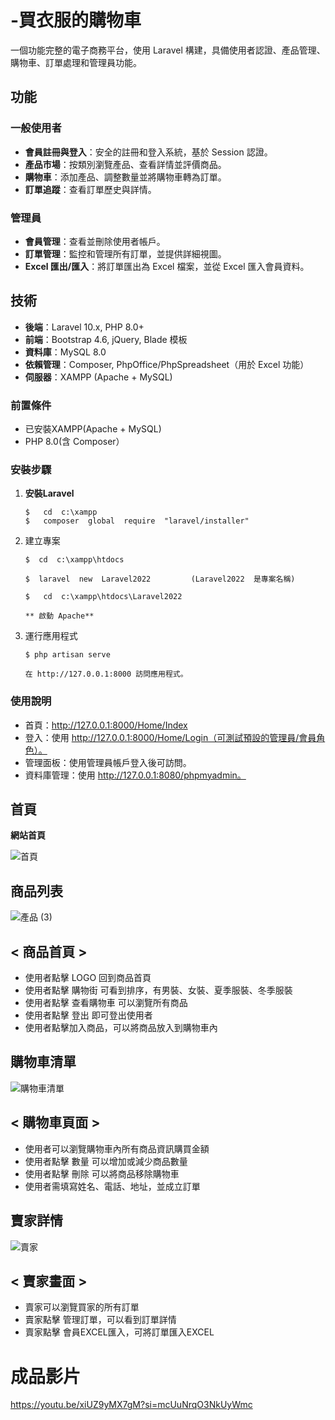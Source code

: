 # -買衣服的購物車
一個功能完整的電子商務平台，使用 Laravel 構建，具備使用者認證、產品管理、購物車、訂單處理和管理員功能。

## 功能

### 一般使用者
* **會員註冊與登入**：安全的註冊和登入系統，基於 Session 認證。
* **產品市場**：按類別瀏覽產品、查看詳情並評價商品。
* **購物車**：添加產品、調整數量並將購物車轉為訂單。
* **訂單追蹤**：查看訂單歷史與詳情。

### 管理員
* **會員管理**：查看並刪除使用者帳戶。
* **訂單管理**：監控和管理所有訂單，並提供詳細視圖。
* **Excel 匯出/匯入**：將訂單匯出為 Excel 檔案，並從 Excel 匯入會員資料。

## 技術
* **後端**：Laravel 10.x, PHP 8.0+
* **前端**：Bootstrap 4.6, jQuery, Blade 模板
* **資料庫**：MySQL 8.0
* **依賴管理**：Composer, PhpOffice/PhpSpreadsheet（用於 Excel 功能）
* **伺服器**：XAMPP (Apache + MySQL)

### 前置條件
* 已安裝XAMPP(Apache + MySQL)
* PHP 8.0(含 Composer）
  
### 安裝步驟
1. **安裝Laravel**
   
       $   cd  c:\xampp  
       $   composer  global  require  "laravel/installer"

2. 建立專案
   
       $  cd  c:\xampp\htdocs
   
       $  laravel  new  Laravel2022         (Laravel2022  是專案名稱)
   
       $   cd  c:\xampp\htdocs\Laravel2022
   
       ** 啟動 Apache**

4. 運行應用程式
   
       $ php artisan serve

       在 http://127.0.0.1:8000 訪問應用程式。

### 使用說明
* 首頁：http://127.0.0.1:8000/Home/Index
* 登入：使用 http://127.0.0.1:8000/Home/Login（可測試預設的管理員/會員角色）。
* 管理面板：使用管理員帳戶登入後可訪問。
* 資料庫管理：使用 http://127.0.0.1:8080/phpmyadmin。

## 首頁

**網站首頁**

![首頁](https://github.com/user-attachments/assets/77e96feb-f8cf-4481-b401-f65beccc04a2)   


## **商品列表**

![產品 (3)](https://github.com/user-attachments/assets/72e428bd-2a75-402e-9a83-e03e42f51bb4)

## **< 商品首頁 >**

* 使用者點擊 LOGO 回到商品首頁
* 使用者點擊 購物街 可看到排序，有男裝、女裝、夏季服裝、冬季服裝
* 使用者點擊 查看購物車 可以瀏覽所有商品
* 使用者點擊 登出 即可登出使用者
* 使用者點擊加入商品，可以將商品放入到購物車內

## **購物車清單**

![購物車清單](https://github.com/user-attachments/assets/7fb9635b-1270-44f9-b9c1-e49db86fb17d)

## **< 購物車頁面 >**

  * 使用者可以瀏覽購物車內所有商品資訊購買金額
  * 使用者點擊 數量 可以增加或減少商品數量
  * 使用者點擊 刪除 可以將商品移除購物車
  * 使用者需填寫姓名、電話、地址，並成立訂單


## **賣家詳情**

![賣家](https://github.com/user-attachments/assets/51b83f18-7fbe-4ef2-b0a2-362cfead259d)

## **< 賣家畫面 >**

   * 賣家可以瀏覽買家的所有訂單
   * 賣家點擊 管理訂單，可以看到訂單詳情
   * 賣家點擊 會員EXCEL匯入，可將訂單匯入EXCEL

# **成品影片**

https://youtu.be/xiUZ9yMX7gM?si=mcUuNrqO3NkUyWmc







